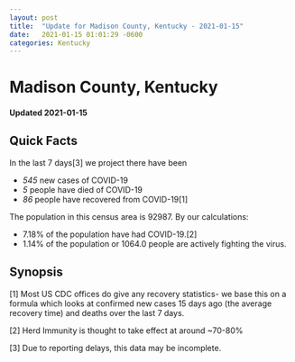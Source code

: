 ```yaml
---
layout: post
title:  "Update for Madison County, Kentucky - 2021-01-15"
date:   2021-01-15 01:01:29 -0600
categories: Kentucky
---
```


# Madison County, Kentucky
#### Updated 2021-01-15

## Quick Facts

In the last 7 days[3] we project there have been
- *545* new cases of COVID-19
- *5* people have died of COVID-19
- *86* people have recovered from COVID-19[1]

The population in this census area is 92987. By our calculations:
- 7.18% of the population have had COVID-19.[2]
- 1.14% of the population or 1064.0 people are actively fighting the virus.

## Synopsis




[1] Most US CDC offices do give any recovery statistics- we base this on a formula which looks at confirmed new cases
15 days ago (the average recovery time) and deaths over the last 7 days.

[2] Herd Immunity is thought to take effect at around ~70-80%

[3] Due to reporting delays, this data may be incomplete.
 
    